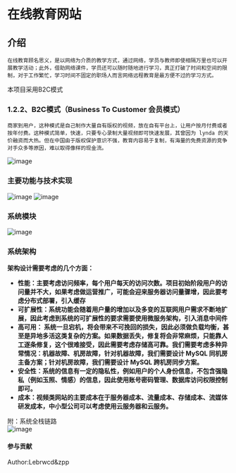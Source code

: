 # 在线教育网站
## 介绍
    在线教育顾名思义，是以网络为介质的教学方式，通过网络，学员与教师即使相隔万里也可以开展教学活动；此外，借助网络课件，学员还可以随时随地进行学习，真正打破了时间和空间的限制，对于工作繁忙，学习时间不固定的职场人而言网络远程教育是最方便不过的学习方式。
本项目采用B2C模式
### 1.2.2、B2C模式（Business To Customer 会员模式）
    商家到用户，这种模式是自己制作大量自有版权的视频，放在自有平台上，让用户按月付费或者按年付费。这种模式简单，快速，只要专心录制大量视频即可快速发展，其曾因为 lynda 的天价融资而大热。但在中国由于版权保护意识不强，教育内容易于复制，有海量的免费资源的竞争对手众多等原因，难以取得像样的现金流。

![image](https://user-images.githubusercontent.com/83166781/219648702-527e5060-82cf-4cfd-b974-caeaae59249a.png)
### 主要功能与技术实现
![image](https://user-images.githubusercontent.com/83166781/219648784-201b0fd2-39f6-4246-87e9-d4254ede1566.png)
![image](https://user-images.githubusercontent.com/83166781/219648840-2b00e802-07fb-4270-9662-f728db8c304a.png)
### 系统模块
![image](https://github.com/leBrWcd/onlineEdu/assets/83166781/cda9eee9-c866-4779-acd3-83a19195fabe)

### 系统架构
**架构设计需要考虑的几个方面：**

- **性能：主要考虑访问频率，每个用户每天的访问次数。项目初始阶段用户的访问量并不大，如果考虑做运营推广，可能会迎来服务器访问量骤增，因此要考虑分布式部署，引入缓存**
- **可扩展性：系统功能会随着用户量的增加以及多变的互联网用户需求不断地扩展，因此考虑到系统的可扩展性的要求需要使用微服务架构，引入消息中间件**
- **高可用： 系统一旦宕机，将会带来不可挽回的损失，因此必须做负载均衡，甚至是异地多活这类复杂的方案。如果数据丢失，修复将会非常麻烦，只能靠人工逐条修复，这个很难接受，因此需要考虑存储高可靠。我们需要考虑多种异常情况：机器故障、机房故障，针对机器故障，我们需要设计 MySQL 同机房主备方案；针对机房故障，我们需要设计 MySQL 跨机房同步方案。**
- **安全性：系统的信息有一定的隐私性，例如用户的个人身份信息，不包含强隐私（例如玉照、情感）的信息，因此使用账号密码管理、数据库访问权限控制即可。**
- **成本：视频类网站的主要成本在于服务器成本、流量成本、存储成本、流媒体研发成本，中小型公司可以考虑使用云服务器和云服务。**

附：系统全栈链路
<br>
![image](https://github.com/leBrWcd/onlineEdu/assets/83166781/b0d3523d-4d80-4b69-9ccd-8788cadb6a69)




#### 参与贡献
Author:Lebrwcd&zpp
